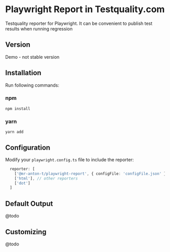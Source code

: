 #  Playwright Report in Testquality.com 

Testquality reporter for Playwright.
It can be convenient to publish test results when running regression


## Version

Demo - not stable version

## Installation 

Run following commands:

### npm

`npm install `

### yarn

`yarn add `

## Configuration

Modify your `playwright.config.ts` file to include the reporter:

```typescript
  reporter: [
    ['@mr-anton-t/playwright-report', { configFile: 'configFile.json' }]],
    ['html'], // other reporters
    ['dot']
  ]
```

## Default Output 

@todo

## Customizing 

@todo